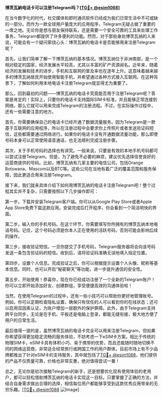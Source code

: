 **博茨瓦納电话卡可以注册Telegram吗？[[TG💪+ @esim1088](https://t.me/s/esim1088)]**

在当今数字化的时代，社交媒体和即时通讯软件已经成为我们日常生活中不可或缺的一部分。而作为一款全球用户量庞大的应用程序，Telegram无疑占据了重要的一席之地。无论你是想与朋友保持联系，还是需要一个安全可靠的工具来处理工作事务，Telegram都提供了许多便利的功能。然而，对于那些身处博茨瓦纳的人来说，可能会有一个疑问萦绕心头：博茨瓦納的电话卡是否能够用来注册Telegram呢？

首先，让我们简单了解一下博茨瓦纳的基本情况。博茨瓦纳位于非洲南部，是一个相对稳定的国家，经济发展水平较高，尤其以丰富的矿产资源闻名。近年来，随着经济的发展和技术的进步，手机和互联网的普及率也在逐年上升。这意味着越来越多的博茨瓦纳居民开始使用智能手机，并希望通过各种方式接入互联网。在这种背景下，了解如何利用本地电话卡注册Telegram就显得尤为重要了。

那么，回到最初的问题——博茨瓦纳的电话卡究竟能否用于注册Telegram呢？答案是肯定的！实际上，只要你的电话卡支持国际SIM卡标准，并且能够正常连接到网络，那么它就可以用来完成Telegram的注册流程。不过，在实际操作过程中，还有一些需要注意的地方。

首先，你需要确保自己的电话卡已经开通了数据流量服务。因为Telegram是一款基于互联网的应用程序，所以在注册过程中会要求你上传照片或者发送验证码短信，这些都需要通过网络进行。如果你的电话卡没有开通数据流量功能，那么即使号码本身可以正常使用语音通话，也无法顺利完成注册步骤。

其次，关于手机号码的选择也有讲究。一般来说，只要是有效的本地手机号码都可以尝试注册Telegram。但是，为了避免不必要的麻烦，建议优先选择信誉良好的运营商提供的号码。比如，博茨瓦纳有几家主要的电信公司，包括Orange Botswana、Mascom以及BTC等。这些公司在当地有着广泛的覆盖范围和服务保障，因此更适合用来注册Telegram。

接下来，我们就来具体介绍下如何用博茨瓦纳的电话卡注册Telegram吧！整个过程其实并不复杂，只需要按照以下几步操作即可：

第一步，下载并安装Telegram客户端。你可以从Google Play Store或者Apple App Store免费下载这款应用。安装完成后打开程序，你会看到一个简洁明快的界面。

第二步，输入你的手机号码。在这个环节，你需要填写你所拥有的博茨瓦纳本地电话号码。记住，这个号码必须是你本人正在使用的活跃号码，否则可能会影响后续的操作。

第三步，接收验证短信。一旦你提交了手机号码，Telegram服务器将会向该号码发送一条包含验证码的短信。收到后，请将验证码准确无误地填入指定位置。

第四步，设置个人信息。完成验证之后，你可以根据提示设置个人头像、昵称等基本信息。同时，也可以开启“秘密聊天”等功能，进一步提升通信的安全性。

第五步，开始使用！恭喜你，现在你已经成功注册了一个全新的Telegram账户！你可以立即开始添加好友、创建群组，享受便捷高效的沟通体验啦！

当然，在使用Telegram的过程中，还有一些小技巧可以帮助你更好地管理账号。例如，你可以定期检查隐私设置，确保只有信任的人可以看到你的在线状态；还可以启用双因素认证，为账户增加一层额外的保护屏障。此外，由于Telegram支持跨平台同步，无论是在手机、平板还是电脑上登录，都能无缝衔接，极大地方便了用户的日常生活。

最后值得一提的是，虽然博茨瓦纳的电话卡完全可以用来注册Telegram，但如果你希望获得更加稳定流畅的服务体验，不妨考虑一下eSIM卡方案。相比于传统的物理SIM卡，eSIM卡具有体积小巧、易于携带的优势，而且还能随时随地切换不同的网络运营商，非常适合经常旅行或跨国工作的用户群体。目前市场上有不少品牌都推出了针对eSIM卡的支持服务，其中就包括了[TG💪+ @esim1088](https://t.me/s/esim1088)，他们提供的产品不仅质量可靠，价格也非常实惠，绝对值得尝试一番！

总之，无论你是初次接触Telegram的新手，还是想要优化现有使用体验的老用户，都可以轻松借助博茨瓦纳的电话卡实现这一目标。只要掌握了正确的方法，并结合自身需求做出合理的选择，相信每位用户都能够享受到这款优秀应用带来的无穷乐趣。[[TG💪+ @esim1088](https://t.me/s/esim1088) ![Image](https://i.postimg.cc/4NQfJmqS/Snipaste-2025-05-13-00-14-12.png)]